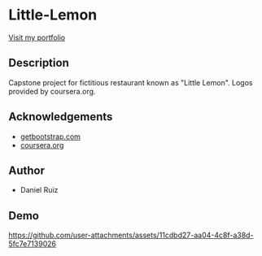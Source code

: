 # Little-Lemon

[Visit my portfolio](https://github.com/Ruiz0430/My-Portfolio.git)

## Description
 Capstone project for fictitious restaurant known as "Little Lemon". Logos provided by coursera.org.

## Acknowledgements
- [getbootstrap.com](https://getbootstrap.com/)
- [coursera.org](https://www.coursera.org/)

## Author
- Daniel Ruiz

## Demo 
https://github.com/user-attachments/assets/11cdbd27-aa04-4c8f-a38d-5fc7e7139026


